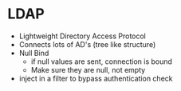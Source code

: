 # LDAP
* Lightweight Directory Access Protocol
* Connects lots of AD's (tree like structure)
* Null Bind
   	* if null values are sent, connection is bound
   	* Make sure they are null, not empty
* inject in a filter to bypass authentication check

